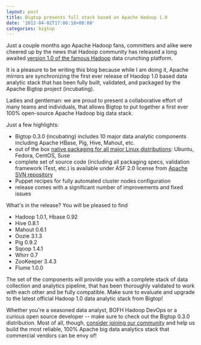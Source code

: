 ```yaml
---
layout: post
title: Bigtop presents full stack based on Apache Hadoop 1.0
date: '2012-04-02T17:06:18+00:00'
categories: bigtop
---
```

<p>
Just a couple months ago Apache Hadoop fans, committers and alike were cheered up by the news that Hadoop community has released a long awaited <a title="Hadoop 1.0 release notes" href="http://is.gd/COgriE">version 1.0 of the famous Hadoop</a> data crunching platform.</p> 
  <p>It is a pleasure to be writing this blog because while I am doing it, Apache mirrors are synchronizing the first ever release of Haodop 1.0 based data analytic stack that has been fully built, validated, and packaged by the Apache Bigtop project (incubating).</p> 
  <p>Ladies and gentleman: we are proud to present a collaborative effort of many teams and individuals, that allows Bigtop to put together a first ever 100% open-source Apache Hadoop big data stack.</p> 
  <p>Just a few highlights:</p> 
  <ul> 
    <li>Bigtop 0.3.0 (incubating) includes 10 major data analytic components including Apache HBase, Pig, Hive, Mahout, etc.<br /></li> 
    <li>out of the box <a title="BigTop Linux packages for Hadoop 1.0 stack" href="http://is.gd/wv01iT">native packaging for all major Linux distributions</a>: Ubuntu, Fedora, CentOS, Suse</li> 
    <li>complete set of source code (including all packaging specs, validation framework iTest, etc.) is available under ASF 2.0 license from <a href="http://is.gd/HZt3Qr" title="BigTop source code">Apache SVN repository</a></li> 
    <li>Puppet recipes for fully automated cluster nodes configuration</li> 
    <li>release comes with a significant number of improvements and fixed issues<br /></li> 
  </ul> 
  <p>What's in the release? You will be pleased to find</p>
  <ul>
    <li> Hadoop 1.0.1, Hbase 0.92</li>
    <li>Hive 0.8.1</li>
    <li>Mahout 0.6.1</li>
    <li>Oozie 3.1.3</li>
    <li>Pig 0.9.2</li>
    <li>Sqoop 1.4.1</li>
    <li>Whirr 0.7</li>
    <li>ZooKeeper 3.4.3</li>
    <li>Flume 1.0.0</li>
  </ul>The set of the components will provide you with a complete stack of data collection and analytics pipeline, that has been thoroughly validated to work with each other and be fully compatible. Make sure to evaluate and upgrade to the latest official Hadoop 1.0 data analytic stack from Bigtop! 
  <p>Whether you're a seasoned data&nbsp;analyst, BOFH Hadoop DevOps or a curious open source developer -- make sure to check out the Bigtop 0.3.0 distribution. Most of all, though, <a title="Apache Bigtop" href="http://incubator.apache.org/bigtop/mail-lists.html">consider joining our community</a> and help us build the most reliable, 100% Apache big&nbsp;data analytics stack that commercial vendors can be envy of!</p>
